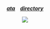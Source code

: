 
<h5 align="center">
  
[ata](https://angermanagement.atabook.org/)⠀ [directory](https://rentry.co/davebuznik)

![](https://komarev.com/ghpvc/?username=leeimlay&label=lucky+number)
